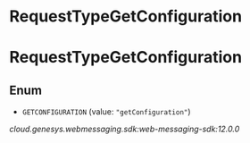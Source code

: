 # RequestTypeGetConfiguration


# RequestTypeGetConfiguration

## Enum


* `GETCONFIGURATION` (value: `"getConfiguration"`)




_cloud.genesys.webmessaging.sdk:web-messaging-sdk:12.0.0_
